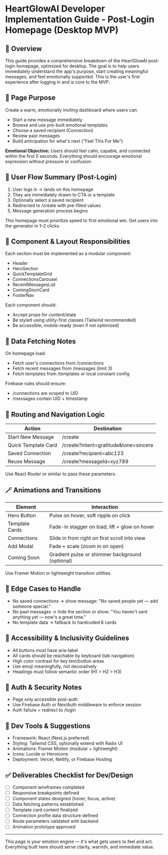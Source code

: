 # HeartGlowAI Developer Implementation Guide - Post-Login Homepage (Desktop MVP)

## 📘 Overview

This guide provides a comprehensive breakdown of the HeartGlowAI post-login homepage, optimized for desktop. The goal is to help users immediately understand the app's purpose, start creating meaningful messages, and feel emotionally supported. This is the user's first experience after logging in and is core to the MVP.

## 🔎 Page Purpose

Create a warm, emotionally inviting dashboard where users can:

- Start a new message immediately
- Browse and use pre-built emotional templates
- Choose a saved recipient (Connection)
- Review past messages
- Build anticipation for what's next ("Feel This For Me")

**Emotional Objective:**
Users should feel calm, capable, and connected within the first 5 seconds. Everything should encourage emotional expression without pressure or confusion.

## 🧭 User Flow Summary (Post-Login)

1. User logs in → lands on this homepage
2. They are immediately drawn to CTA or a template
3. Optionally select a saved recipient
4. Redirected to /create with pre-filled values
5. Message generation process begins

This homepage must prioritize speed to first emotional win. Get users into the generator in 1–2 clicks.

## 🧱 Component & Layout Responsibilities

Each section must be implemented as a modular component:

- Header
- HeroSection
- QuickTemplateGrid
- ConnectionsCarousel
- RecentMessagesList
- ComingSoonCard
- FooterNav

Each component should:

- Accept props for content/state
- Be styled using utility-first classes (Tailwind recommended)
- Be accessible, mobile-ready (even if not optimized)

## 💾 Data Fetching Notes

On homepage load:

- Fetch user's connections from /connections
- Fetch recent messages from /messages (limit 3)
- Fetch templates from /templates or local constant config

Firebase rules should ensure:

- /connections are scoped to UID
- /messages contain UID + timestamp

## 🔄 Routing and Navigation Logic

| Action | Destination |
|--------|-------------|
| Start New Message | /create |
| Quick Template Card | /create?intent=gratitude&tone=sincere |
| Saved Connection | /create?recipient=abc123 |
| Reuse Message | /create?messageId=xyz789 |

Use React Router or similar to pass these parameters.

## 🪄 Animations and Transitions

| Element | Interaction |
|---------|-------------|
| Hero Button | Pulse on hover, soft ripple on click |
| Template Cards | Fade-in stagger on load, lift + glow on hover |
| Connections | Slide in from right on first scroll into view |
| Add Modal | Fade + scale (zoom in on open) |
| Coming Soon | Gradient pulse or shimmer background (optional) |

Use Framer Motion or lightweight transition utilities.

## 🧪 Edge Cases to Handle

- No saved connections → show message: "No saved people yet — add someone special."
- No past messages → hide the section or show: "You haven't sent anything yet — now's a great time."
- No template data → fallback to hardcoded 6 cards

## 🧠 Accessibility & Inclusivity Guidelines

- All buttons must have aria-label
- All cards should be reachable by keyboard (tab navigation)
- High color contrast for key text/button areas
- Use emoji meaningfully, not decoratively
- Headings must follow semantic order (H1 > H2 > H3)

## 🔐 Auth & Security Notes

- Page only accessible post-auth
- Use Firebase Auth or NextAuth middleware to enforce session
- Auth failure = redirect to /login

## 🧰 Dev Tools & Suggestions

- Framework: React (Next.js preferred)
- Styling: Tailwind CSS, optionally extend with Radix UI
- Animations: Framer Motion (modular + lightweight)
- Icons: Lucide or Heroicons
- Deployment: Vercel, Netlify, or Firebase Hosting

## ✅ Deliverables Checklist for Dev/Design

- [ ] Component wireframes completed
- [ ] Responsive breakpoints defined
- [ ] Component states designed (hover, focus, active)
- [ ] Data fetching patterns established
- [ ] Template card content finalized
- [ ] Connection profile data structure defined
- [ ] Route parameters validated with backend
- [ ] Animation prototype approved

---

This page is your emotion engine — it's what gets users to feel and act. Everything built here should serve clarity, warmth, and immediate value. 